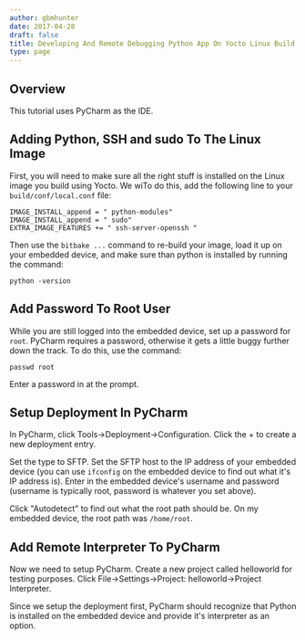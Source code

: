 ```yaml
---
author: gbmhunter
date: 2017-04-28
draft: false
title: Developing And Remote Debugging Python App On Yocto Linux Build
type: page
---
```


## Overview

This tutorial uses PyCharm as the IDE.

## Adding Python, SSH and sudo To The Linux Image

First, you will need to make sure all the right stuff is installed on the Linux image you build using Yocto. We wiTo do this, add the following line to your `build/conf/local.conf` file:

```
IMAGE_INSTALL_append = " python-modules"
IMAGE_INSTALL_append = " sudo"
EXTRA_IMAGE_FEATURES += " ssh-server-openssh "
```

Then use the `bitbake ...` command to re-build your image, load it up on your embedded device, and make sure than python is installed by running the command:

```
python -version
```

## Add Password To Root User

While you are still logged into the embedded device, set up a password for `root`. PyCharm requires a password, otherwise it gets a little buggy further down the track. To do this, use the command:

```
passwd root
```

Enter a password in at the prompt.

## Setup Deployment In PyCharm

In PyCharm, click Tools->Deployment->Configuration. Click the + to create a new deployment entry.

Set the type to SFTP. Set the SFTP host to the IP address of your embedded device (you can use `ifconfig` on the embedded device to find out what it's IP address is). Enter in the embedded device's username and password (username is typically root, password is whatever you set above).

Click "Autodetect" to find out what the root path should be. On my embedded device, the root path was `/home/root`.

## Add Remote Interpreter To PyCharm

Now we need to setup PyCharm. Create a new project called helloworld for testing purposes. Click File->Settings->Project: helloworld->Project Interpreter.

Since we setup the deployment first, PyCharm should recognize that Python is installed on the embedded device and provide it's interpreter as an option.
